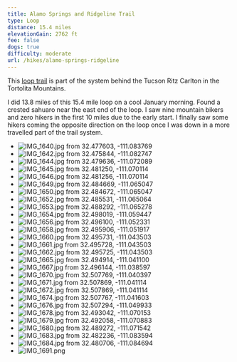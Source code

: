 ```yaml
---
title: Alamo Springs and Ridgeline Trail
type: Loop
distance: 15.4 miles
elevationGain: 2762 ft
fee: false
dogs: true
difficulty: moderate
url: /hikes/alamo-springs-ridgeline
---
```


This [loop trail](https://www.alltrails.com/trail/us/arizona/wild-mustang-to-wild-burro-to-ridgeline-to-alamo-springs) is part of the system behind the Tucson Ritz Carlton in the Tortolita Mountains.

I did 13.8 miles of this 15.4 mile loop on a cool January morning. Found a crested sahuaro near the east end of the loop. I saw nine mountain bikers and zero hikers in the first 10 miles due to the early start. I finally saw some hikers coming the opposite direction on the loop once I was down in a more travelled part of the trail system.

<wb-map></wb-map>

- ![IMG_1640.jpg from 32.477603, -111.083769](https://imagedelivery.net/jUwSKjsiLWz8U8lfkVW6uQ/19d0aba2-99b0-4138-c013-110211f7f700/330width)
- ![IMG_1642.jpg from 32.475844, -111.082747](https://imagedelivery.net/jUwSKjsiLWz8U8lfkVW6uQ/58c47e1a-31f1-4cd9-1e46-a4015c245300/330width)
- ![IMG_1644.jpg from 32.479636, -111.072089](https://imagedelivery.net/jUwSKjsiLWz8U8lfkVW6uQ/2b84a616-d976-40d4-29f1-10d94ff03300/330width)
- ![IMG_1645.jpg from 32.481250, -111.070114](https://imagedelivery.net/jUwSKjsiLWz8U8lfkVW6uQ/1b4e5f74-1bc3-4ebe-711c-5c7412035400/330width)
- ![IMG_1646.jpg from 32.481256, -111.070114](https://imagedelivery.net/jUwSKjsiLWz8U8lfkVW6uQ/fb189828-673b-4fdb-4de0-95557881fa00/330width)
- ![IMG_1649.jpg from 32.484669, -111.065047](https://imagedelivery.net/jUwSKjsiLWz8U8lfkVW6uQ/5e334dff-2bb3-4f1b-b449-dde0be37ca00/330width)
- ![IMG_1650.jpg from 32.484672, -111.065047](https://imagedelivery.net/jUwSKjsiLWz8U8lfkVW6uQ/275196bf-3de9-426e-e8d1-5dd391f93400/330width)
- ![IMG_1652.jpg from 32.485531, -111.065064](https://imagedelivery.net/jUwSKjsiLWz8U8lfkVW6uQ/3ecf0d04-c69e-426d-3820-d3d2dcfba900/330width)
- ![IMG_1653.jpg from 32.488292, -111.065278](https://imagedelivery.net/jUwSKjsiLWz8U8lfkVW6uQ/48d20f86-a970-46fb-e10b-b61e8cb05e00/330width)
- ![IMG_1654.jpg from 32.498019, -111.059447](https://imagedelivery.net/jUwSKjsiLWz8U8lfkVW6uQ/dd939748-2465-4557-9251-48d606f39000/330width)
- ![IMG_1656.jpg from 32.496100, -111.052331](https://imagedelivery.net/jUwSKjsiLWz8U8lfkVW6uQ/76438dfe-e7af-49a1-3117-8fea5755d500/330width)
- ![IMG_1658.jpg from 32.495906, -111.051917](https://imagedelivery.net/jUwSKjsiLWz8U8lfkVW6uQ/9e4f6e2e-ca8c-448c-4b65-2be3b56ac000/330width)
- ![IMG_1660.jpg from 32.495731, -111.043503](https://imagedelivery.net/jUwSKjsiLWz8U8lfkVW6uQ/88a31c0c-5ca9-4b23-0256-589f48115600/330width)
- ![IMG_1661.jpg from 32.495728, -111.043503](https://imagedelivery.net/jUwSKjsiLWz8U8lfkVW6uQ/5505bd8a-bbb4-447e-61e5-9c96f5371c00/330width)
- ![IMG_1662.jpg from 32.495725, -111.043503](https://imagedelivery.net/jUwSKjsiLWz8U8lfkVW6uQ/44ebe512-b1fc-4239-ad63-60c0074c5e00/330width)
- ![IMG_1665.jpg from 32.494914, -111.041100](https://imagedelivery.net/jUwSKjsiLWz8U8lfkVW6uQ/6cf8a9a7-bb16-4c7d-3ce1-e1f7540a0800/330width)
- ![IMG_1667.jpg from 32.496144, -111.038597](https://imagedelivery.net/jUwSKjsiLWz8U8lfkVW6uQ/4e9354aa-366b-4c70-387e-d6b7ec470400/330width)
- ![IMG_1670.jpg from 32.507769, -111.040397](https://imagedelivery.net/jUwSKjsiLWz8U8lfkVW6uQ/f30a1aa8-6e5e-41ec-93ab-c406746dbe00/330width)
- ![IMG_1671.jpg from 32.507869, -111.041114](https://imagedelivery.net/jUwSKjsiLWz8U8lfkVW6uQ/9f4fadb0-4a80-4fd6-0213-77887e75df00/330width)
- ![IMG_1672.jpg from 32.507869, -111.041114](https://imagedelivery.net/jUwSKjsiLWz8U8lfkVW6uQ/20f3b28f-d856-49c3-b29a-12cfa4504800/330width)
- ![IMG_1674.jpg from 32.507767, -111.041603](https://imagedelivery.net/jUwSKjsiLWz8U8lfkVW6uQ/30048b3b-9653-44a2-80af-4ad127746a00/330width)
- ![IMG_1676.jpg from 32.507294, -111.049933](https://imagedelivery.net/jUwSKjsiLWz8U8lfkVW6uQ/e5f10795-0bb1-485a-8de3-969d15615e00/330width)
- ![IMG_1678.jpg from 32.493042, -111.070153](https://imagedelivery.net/jUwSKjsiLWz8U8lfkVW6uQ/d88d77dc-59ff-4886-e293-3388d6620500/330width)
- ![IMG_1679.jpg from 32.492058, -111.070883](https://imagedelivery.net/jUwSKjsiLWz8U8lfkVW6uQ/9795201a-687e-44c6-fccb-423b7e3c4900/330width)
- ![IMG_1680.jpg from 32.489272, -111.071542](https://imagedelivery.net/jUwSKjsiLWz8U8lfkVW6uQ/9ced6ff0-59f9-4fb1-c26d-ae89743f4b00/330width)
- ![IMG_1683.jpg from 32.482236, -111.083594](https://imagedelivery.net/jUwSKjsiLWz8U8lfkVW6uQ/81371bc0-a28f-4396-6ff3-da9fbb8b3000/330width)
- ![IMG_1684.jpg from 32.480706, -111.084694](https://imagedelivery.net/jUwSKjsiLWz8U8lfkVW6uQ/6a8a77be-ae51-4646-493c-b286e8e8be00/330width)
- ![IMG_1691.png](https://imagedelivery.net/jUwSKjsiLWz8U8lfkVW6uQ/cc7e4067-8161-4538-4bbb-fda2f0fec200/330width)

